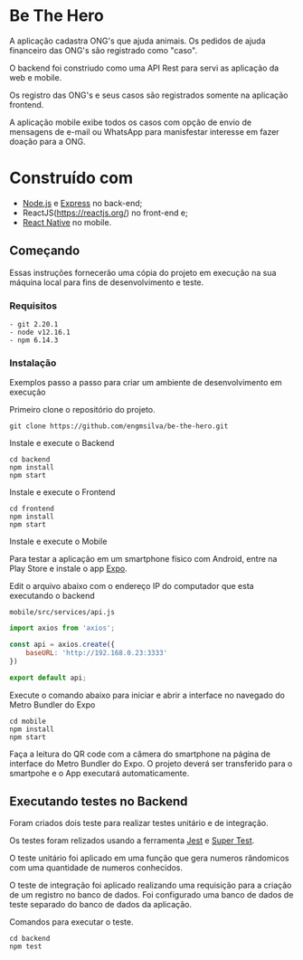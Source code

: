 # Be The Hero

A aplicação cadastra ONG's que ajuda animais. Os pedidos de ajuda financeiro das ONG's são registrado como "caso".

O backend foi constriudo como uma API Rest para servi as aplicação da web e mobile.

Os registro das ONG's e seus casos são registrados somente na aplicação frontend.

A aplicação mobile exibe todos os casos com opção de envio de mensagens de e-mail ou WhatsApp para manisfestar interesse em fazer doação para a ONG. 

# Construído com

- [Node.js](https://nodejs.org/) e [Express](https://expressjs.com/) no back-end;
- ReactJS(https://reactjs.org/) no front-end e;
- [React Native](https://reactnative.dev/) no mobile.

## Começando

Essas instruções fornecerão uma cópia do projeto em execução na sua máquina local para fins de desenvolvimento e teste.

### Requisitos

```
- git 2.20.1
- node v12.16.1
- npm 6.14.3
```

### Instalação

Exemplos passo a passo para criar um ambiente de desenvolvimento em execução

Primeiro clone o repositório do projeto.

```
git clone https://github.com/engmsilva/be-the-hero.git
```

Instale e execute o Backend

```
cd backend
npm install
npm start
```

Instale e execute o Frontend

```
cd frontend
npm install
npm start
```

Instale e execute o Mobile

Para testar a aplicação em um smartphone físico com Android, entre na Play Store e instale o app [Expo](https://play.google.com/store/apps/details?id=host.exp.exponent&hl=pt_BR).

Edit o arquivo abaixo com o endereço IP do computador que esta executando o backend

```
mobile/src/services/api.js
```
```js
import axios from 'axios';

const api = axios.create({
    baseURL: 'http://192.168.0.23:3333'
})

export default api;

```
Execute o comando abaixo para iniciar e abrir a interface no navegado do Metro Bundler do Expo

```
cd mobile
npm install
npm start
```

Faça a leitura do QR code com a câmera do smartphone na página de interface do Metro Bundler do Expo.
O projeto deverá ser transferido para o smartpohe e o App executará automaticamente.


## Executando testes no Backend

Foram criados dois teste para realizar testes unitário e de integração.

Os testes foram relizados usando a ferramenta [Jest](https://jestjs.io/) e [Super Test](https://github.com/visionmedia/supertest).

O teste unitário foi aplicado em uma função que gera numeros rândomicos com uma quantidade de numeros conhecidos.

O teste de integração foi aplicado realizando uma requisição para a criação de um registro no banco de dados. Foi configurado uma banco de dados de teste separado do banco de dados da aplicação.

Comandos para executar o teste.
```
cd backend
npm test
```


